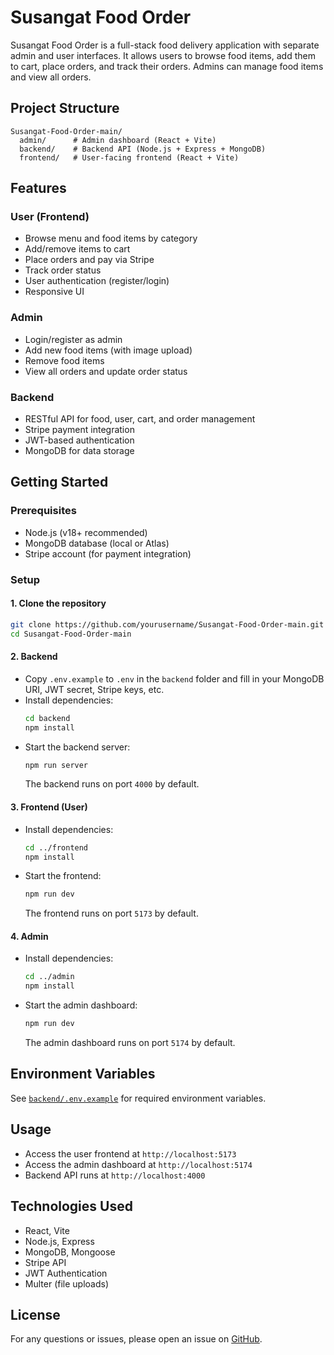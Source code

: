 # Susangat Food Order

Susangat Food Order is a full-stack food delivery application with separate admin and user interfaces. It allows users to browse food items, add them to cart, place orders, and track their orders. Admins can manage food items and view all orders.

## Project Structure

```
Susangat-Food-Order-main/
  admin/      # Admin dashboard (React + Vite)
  backend/    # Backend API (Node.js + Express + MongoDB)
  frontend/   # User-facing frontend (React + Vite)
```

## Features

### User (Frontend)
- Browse menu and food items by category
- Add/remove items to cart
- Place orders and pay via Stripe
- Track order status
- User authentication (register/login)
- Responsive UI

### Admin
- Login/register as admin
- Add new food items (with image upload)
- Remove food items
- View all orders and update order status

### Backend
- RESTful API for food, user, cart, and order management
- Stripe payment integration
- JWT-based authentication
- MongoDB for data storage

## Getting Started

### Prerequisites
- Node.js (v18+ recommended)
- MongoDB database (local or Atlas)
- Stripe account (for payment integration)

### Setup

#### 1. Clone the repository
```sh
git clone https://github.com/yourusername/Susangat-Food-Order-main.git
cd Susangat-Food-Order-main
```

#### 2. Backend
- Copy `.env.example` to `.env` in the `backend` folder and fill in your MongoDB URI, JWT secret, Stripe keys, etc.
- Install dependencies:
  ```sh
  cd backend
  npm install
  ```
- Start the backend server:
  ```sh
  npm run server
  ```
  The backend runs on port `4000` by default.

#### 3. Frontend (User)
- Install dependencies:
  ```sh
  cd ../frontend
  npm install
  ```
- Start the frontend:
  ```sh
  npm run dev
  ```
  The frontend runs on port `5173` by default.

#### 4. Admin
- Install dependencies:
  ```sh
  cd ../admin
  npm install
  ```
- Start the admin dashboard:
  ```sh
  npm run dev
  ```
  The admin dashboard runs on port `5174` by default.

## Environment Variables

See [`backend/.env.example`](backend/.env.example) for required environment variables.

## Usage

- Access the user frontend at `http://localhost:5173`
- Access the admin dashboard at `http://localhost:5174`
- Backend API runs at `http://localhost:4000`

## Technologies Used

- React, Vite
- Node.js, Express
- MongoDB, Mongoose
- Stripe API
- JWT Authentication
- Multer (file uploads)

## License
For any questions or issues, please open an issue on [GitHub](https://github.com/samarmeena9920/Susangat-Food-Order-main).
